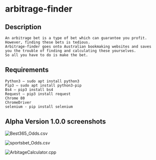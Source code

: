 # arbitrage-finder
## Description
	An arbitrage bet is a type of bet which can guarantee you profit.
	However, finding these bets is tedious.
	Arbitrage-finder goes onto Australian bookmaking websites and saves
	you the trouble of finding and calculating these yourselves.
	So all you have to do is make the bet.
	

## Requirements
	Python3 – sudo apt install python3
	Pip3 – sudo apt install python3-pip
	Bs4 – pip3 install bs4
	Request – pip3 install request
	Chrome 80
	ChromeDriver
	selenium - pip install selenium
	
## Alpha Version 1.0.0 screenshots 


 ![Best365_Odds.csv](link-to-image)

 ![sportsbet_Odds.csv](link-to-image)

 ![ArbitageCalculator.cpp](link-to-image)
